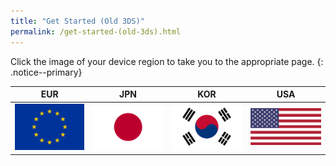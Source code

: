 ```yaml
---
title: "Get Started (Old 3DS)"
permalink: /get-started-(old-3ds).html
---
```


Click the image of your device region to take you to the appropriate page.
{: .notice--primary}

| EUR | JPN | KOR | USA |
|:-:|:-:|:-:|:-:|
| [![EUR](images/eu.png)](get-started-(old-3ds-eur)) | [![JPN](images/jp.png)](get-started-(old-3ds-jpn)) | [![KOR](images/kr.png)](get-started-(old-3ds-kor)) | [![USA](images/us.png)](get-started-(old-3ds-usa)) |

